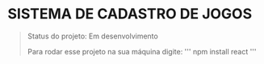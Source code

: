 <h1>SISTEMA DE CADASTRO DE JOGOS</h1>

>Status do projeto: Em desenvolvimento
>
>Para rodar esse projeto na sua máquina digite:
>'''
>npm install react
>'''
